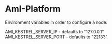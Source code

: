 AmI-Platform
============

Environment variables in order to configure a node:

AMI_KESTREL_SERVER_IP  - defaults to "127.0.0.1"
AMI_KESTREL_SERVER_PORT - defaults to "22133"
